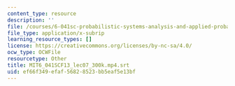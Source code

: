 ```yaml
---
content_type: resource
description: ''
file: /courses/6-041sc-probabilistic-systems-analysis-and-applied-probability-fall-2013/ef66f349efaf56828523bb5eaf5e13bf_MIT6_041SCF13_lec07_300k.mp4.vtt
file_type: application/x-subrip
learning_resource_types: []
license: https://creativecommons.org/licenses/by-nc-sa/4.0/
ocw_type: OCWFile
resourcetype: Other
title: MIT6_041SCF13_lec07_300k.mp4.srt
uid: ef66f349-efaf-5682-8523-bb5eaf5e13bf
---
```


